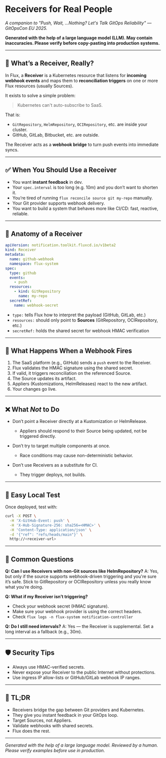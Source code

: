 # Receivers for Real People

*A companion to "Push, Wait, ...Nothing? Let's Talk GitOps Reliability" — GitOpsCon EU 2025.*

**Generated with the help of a large language model (LLM). May contain inaccuracies. Please verify before copy-pasting into production systems.**

---

## 🧠 What’s a Receiver, Really?

In Flux, a **Receiver** is a Kubernetes resource that listens for **incoming webhook events** and maps them to **reconciliation triggers** on one or more Flux resources (usually Sources).

It exists to solve a simple problem:

> Kubernetes can't auto-subscribe to SaaS.

That is:

* `GitRepository`, `HelmRepository`, `OCIRepository`, etc. are inside your cluster.
* GitHub, GitLab, Bitbucket, etc. are outside.

The Receiver acts as a **webhook bridge** to turn push events into immediate syncs.

---

## ✅ When You Should Use a Receiver

* You want **instant feedback** in dev.
* Your `spec.interval` is too long (e.g. 10m) and you don’t want to shorten it.
* You’re tired of running `flux reconcile source git my-repo` manually.
* Your Git provider supports webhook delivery.
* You want to build a system that behaves more like CI/CD: fast, reactive, reliable.

---

## 🧾 Anatomy of a Receiver

```yaml
apiVersion: notification.toolkit.fluxcd.io/v1beta2
kind: Receiver
metadata:
  name: github-webhook
  namespace: flux-system
spec:
  type: github
  events:
    - push
  resources:
    - kind: GitRepository
      name: my-repo
  secretRef:
    name: webhook-secret
```

* `type:` tells Flux how to interpret the payload (GitHub, GitLab, etc.)
* `resources:` should only point to **Sources** (GitRepository, OCIRepository, etc.)
* `secretRef:` holds the shared secret for webhook HMAC verification

---

## 🔄 What Happens When a Webhook Fires

1. The SaaS platform (e.g., GitHub) sends a `push` event to the Receiver.
2. Flux validates the HMAC signature using the shared secret.
3. If valid, it triggers reconciliation on the referenced Source.
4. The Source updates its artifact.
5. Appliers (Kustomizations, HelmReleases) react to the new artifact.
6. Your changes go live.

---

## ❌ What *Not* to Do

* Don’t point a Receiver directly at a Kustomization or HelmRelease.

  * Appliers should respond to their Source being updated, not be triggered directly.

* Don’t try to target multiple components at once.

  * Race conditions may cause non-deterministic behavior.

* Don’t use Receivers as a substitute for CI.

  * They trigger deploys, not builds.

---

## 🧪 Easy Local Test

Once deployed, test with:

```bash
curl -X POST \
  -H 'X-GitHub-Event: push' \
  -H 'X-Hub-Signature-256: sha256=<HMAC>' \
  -H 'Content-Type: application/json' \
  -d '{"ref": "refs/heads/main"}' \
  http://<receiver-url>
```

---

## 🤔 Common Questions

**Q: Can I use Receivers with non-Git sources like HelmRepository?**
A: Yes, but only if the source supports webhook-driven triggering and you're sure it’s safe. Stick to GitRepository or OCIRepository unless you really know what you're doing.

**Q: What if my Receiver isn’t triggering?**

* Check your webhook secret (HMAC signature).
* Make sure your webhook provider is using the correct headers.
* Check `flux logs -n flux-system notification-controller`

**Q: Do I still need intervals?**
A: Yes — the Receiver is supplemental. Set a long interval as a fallback (e.g., 30m).

---

## 🛡️ Security Tips

* Always use HMAC-verified secrets.
* Never expose your Receiver to the public Internet without protections.
* Use ingress IP allow-lists or GitHub/GitLab webhook IP ranges.

---

## 📌 TL;DR

* Receivers bridge the gap between Git providers and Kubernetes.
* They give you instant feedback in your GitOps loop.
* Target Sources, not Appliers.
* Validate webhooks with shared secrets.
* Flux does the rest.

---

*Generated with the help of a large language model. Reviewed by a human. Please verify examples before use in production.*
